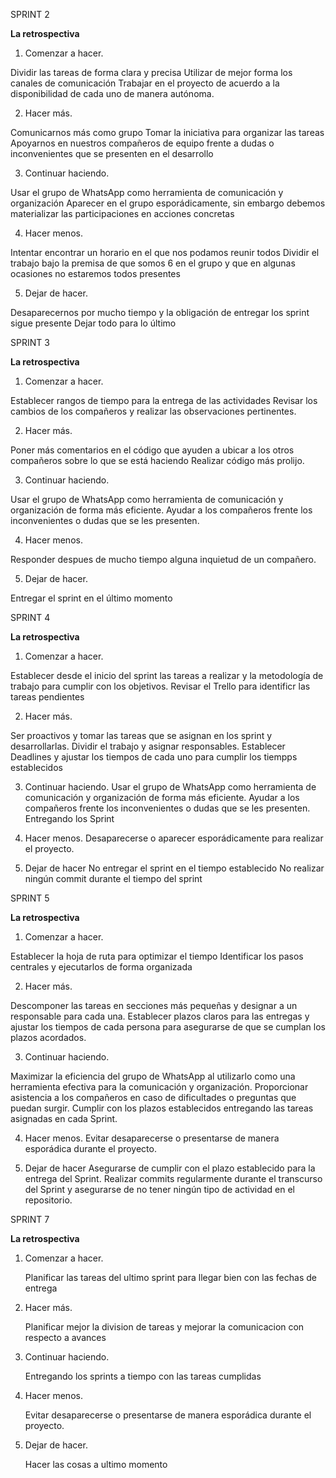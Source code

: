 SPRINT 2

**La retrospectiva**

1. Comenzar a hacer.

Dividir las tareas de forma clara y precisa
Utilizar de mejor forma los canales de comunicación
Trabajar en el proyecto de acuerdo a la disponibilidad de cada uno de manera autónoma.

2. Hacer más.

Comunicarnos más como grupo
Tomar la iniciativa para organizar las tareas
Apoyarnos en nuestros compañeros de equipo frente a dudas o inconvenientes que se presenten en el desarrollo

3. Continuar haciendo.

Usar el grupo de WhatsApp como herramienta de comunicación y organización
Aparecer en el grupo esporádicamente, sin embargo debemos materializar las participaciones en acciones concretas

4. Hacer menos.

Intentar encontrar un horario en el que nos podamos reunir todos
Dividir el trabajo bajo la premisa de que somos 6 en el grupo y que en algunas ocasiones no estaremos todos presentes

5. Dejar de hacer.

Desaparecernos por mucho tiempo y la obligación de entregar los sprint sigue presente
Dejar todo para lo último


SPRINT 3

**La retrospectiva**

1. Comenzar a hacer.

Establecer rangos de tiempo para la entrega de las actividades
Revisar los cambios de los compañeros y realizar las observaciones pertinentes.

2. Hacer más.

Poner más comentarios en el código que ayuden a ubicar a los otros compañeros sobre lo que se está haciendo
Realizar código más prolijo.

3. Continuar haciendo.

Usar el grupo de WhatsApp como herramienta de comunicación y organización de forma más eficiente.
Ayudar a los compañeros frente los inconvenientes o dudas que se les presenten.

4. Hacer menos.

Responder despues de mucho tiempo alguna inquietud de un compañero.

5. Dejar de hacer.

Entregar el sprint en el último momento

SPRINT 4

**La retrospectiva**

1. Comenzar a hacer.

Establecer desde el inicio del sprint las tareas a realizar y la metodología de trabajo para cumplir con los objetivos.
Revisar el Trello para identificr las tareas pendientes

2. Hacer más.

Ser proactivos y tomar las tareas que se asignan en los sprint y desarrollarlas.
Dividir el trabajo y asignar responsables.
Establecer Deadlines y ajustar los tiempos de cada uno para cumplir los tiempps establecidos

3. Continuar haciendo.
Usar el grupo de WhatsApp como herramienta de comunicación y organización de forma más eficiente. 
Ayudar a los compañeros frente los inconvenientes o dudas que se les presenten.
Entregando los Sprint

4. Hacer menos.
Desaparecerse o aparecer esporádicamente para realizar el proyecto.

5. Dejar de hacer
No entregar el sprint en el tiempo establecido
No realizar ningún commit durante el tiempo del sprint

SPRINT 5

**La retrospectiva**

1. Comenzar a hacer.

Establecer la hoja de ruta para optimizar el tiempo
Identificar los pasos centrales y ejecutarlos de forma organizada

2. Hacer más.

Descomponer las tareas en secciones más pequeñas y designar a un responsable para cada una.
Establecer plazos claros para las entregas y ajustar los tiempos de cada persona para asegurarse de que se cumplan los plazos acordados.

3. Continuar haciendo.

Maximizar la eficiencia del grupo de WhatsApp al utilizarlo como una herramienta efectiva para la comunicación y organización.
Proporcionar asistencia a los compañeros en caso de dificultades o preguntas que puedan surgir.
Cumplir con los plazos establecidos entregando las tareas asignadas en cada Sprint.

4. Hacer menos.
Evitar desaparecerse o presentarse de manera esporádica durante el proyecto.

5. Dejar de hacer
Asegurarse de cumplir con el plazo establecido para la entrega del Sprint.
Realizar commits regularmente durante el transcurso del Sprint y asegurarse de no tener ningún tipo de actividad en el repositorio.

SPRINT 7

**La retrospectiva**

1. Comenzar a hacer.

    Planificar las tareas del ultimo sprint para llegar bien con las fechas de entrega

2. Hacer más.

    Planificar mejor la division de tareas y mejorar la comunicacion con respecto a avances

3. Continuar haciendo.

    Entregando los sprints a tiempo con las tareas cumplidas

4. Hacer menos.

    Evitar desaparecerse o presentarse de manera esporádica durante el proyecto.

5. Dejar de hacer.

    Hacer las cosas a ultimo momento